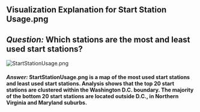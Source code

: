 ## Visualization Explanation for Start Station Usage.png



## _Question:_ Which stations are the most and least used start stations? 


![StartStationUsage.png](plots/StartStationUsage.png?raw=true "Title")


#### _Answer:_ StartStationUsage.png is a map of the most used start stations and least used start stations. Analysis shows that the top 20 start stations are clustered within the Washington D.C. boundary. The majority of the bottom 20 start stations are located outside D.C., in Northern Virginia and Maryland suburbs.


